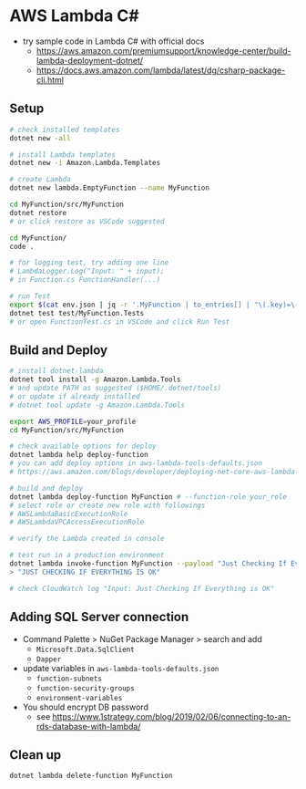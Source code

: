 # AWS Lambda C#

* try sample code in Lambda C# with official docs
  - https://aws.amazon.com/premiumsupport/knowledge-center/build-lambda-deployment-dotnet/
  - https://docs.aws.amazon.com/lambda/latest/dg/csharp-package-cli.html


## Setup

```bash
# check installed templates
dotnet new -all

# install Lambda templates
dotnet new -i Amazon.Lambda.Templates

# create Lambda
dotnet new lambda.EmptyFunction --name MyFunction

cd MyFunction/src/MyFunction
dotnet restore
# or click restore as VSCode suggested

cd MyFunction/
code . 

# for logging test, try adding one line
# LambdaLogger.Log("Input: " + input);
# in Function.cs FunctionHandler(...)

# run Test
export $(cat env.json | jq -r '.MyFunction | to_entries[] | "\(.key)=\(.value)"')
dotnet test test/MyFunction.Tests
# or open FunctionTest.cs in VSCode and click Run Test
```


## Build and Deploy

```bash
# install dotnet-lambda
dotnet tool install -g Amazon.Lambda.Tools
# and update PATH as suggested ($HOME/.dotnet/tools)
# or update if already installed
# dotnet tool update -g Amazon.Lambda.Tools

export AWS_PROFILE=your_profile
cd MyFunction/src/MyFunction

# check available options for deploy
dotnet lambda help deploy-function
# you can add deploy options in aws-lambda-tools-defaults.json
# https://aws.amazon.com/blogs/developer/deploying-net-core-aws-lambda-functions-from-the-command-line/

# build and deploy
dotnet lambda deploy-function MyFunction # --function-role your_role
# select role or create new role with followings
# AWSLambdaBasicExecutionRole
# AWSLambdaVPCAccessExecutionRole

# verify the Lambda created in console

# test run in a production environment
dotnet lambda invoke-function MyFunction --payload "Just Checking If Everything is OK"
> "JUST CHECKING IF EVERYTHING IS OK"

# check CloudWatch log "Input: Just Checking If Everything is OK"
```


## Adding SQL Server connection

* Command Palette > NuGet Package Manager > search and add
  - `Microsoft.Data.SqlClient`
  - `Dapper`
* update variables in `aws-lambda-tools-defaults.json`
  - `function-subnets`
  - `function-security-groups`
  - `environment-variables`
* You should encrypt DB password
  - see https://www.1strategy.com/blog/2019/02/06/connecting-to-an-rds-database-with-lambda/


## Clean up

```bash
dotnet lambda delete-function MyFunction
```
